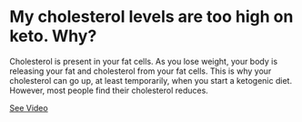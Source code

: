 # My cholesterol levels are too high on keto. Why?

Cholesterol is present in your fat cells. As you lose weight, your body is releasing your fat and cholesterol from your fat cells. This is why your cholesterol can go up, at least temporarily, when you start a ketogenic diet. However, most people find their cholesterol reduces.

 [See Video](https://www.youtube.com/embed/ZkvxySUd_68)